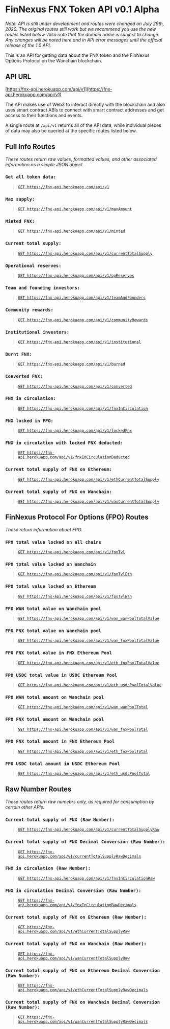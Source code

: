 # FinNexus FNX Token API v0.1 Alpha

*Note: API is still under development and routes were changed on July 29th, 2020. The original routes still work but we recommend you use the new routes listed below. Also note that the domain name is subject to change. Any changes will be noted here and in API error messages until the official release of the 1.0 API.*

This is an API for getting data about the FNX token and the FinNexus Options Protocol on the Wanchain blockchain.

## API URL

[https://fnx-api.herokuapp.com/api/v1](https://fnx-api.herokuapp.com/api/v1)

The API makes use of Web3 to interact directly with the blockchain and also uses smart contract ABIs to connect with smart contract addresses and get access to their functions and events. 

A single route at `/api/v1` returns all of the API data, while individual pieces of data may also be queried at the specific routes listed below.

## Full Info Routes
*These routes return raw values, formatted values, and other associated information as a simple JSON object.*

### `Get all token data:` 

> [`GET https://fnx-api.herokuapp.com/api/v1`](https://fnx-api.herokuapp.com/api/v1)

### `Max supply:`
> [`GET https://fnx-api.herokuapp.com/api/v1/maxAmount`](https://fnx-api.herokuapp.com/api/v1/maxAmount) 

### `Minted FNX:`
> [`GET https://fnx-api.herokuapp.com/api/v1/minted`](https://fnx-api.herokuapp.com/api/v1/minted)

### `Current total supply:`
> [`GET https://fnx-api.herokuapp.com/api/v1/currentTotalSupply`](https://fnx-api.herokuapp.com/api/v1/currentTotalSupply) 

### `Operational reserves:`
> [`GET https://fnx-api.herokuapp.com/api/v1/opReserves`](https://fnx-api.herokuapp.com/api/v1/opReserves)    

### `Team and founding investors:`
> [`GET https://fnx-api.herokuapp.com/api/v1/teamAndFounders`](https://fnx-api.herokuapp.com/api/v1/teamAndFounders) 

### `Community rewards:`
> [`GET https://fnx-api.herokuapp.com/api/v1/communityRewards`](https://fnx-api.herokuapp.com/api/v1/communityRewards)

### `Institutional investors:`
> [`GET https://fnx-api.herokuapp.com/api/v1/institutional`](https://fnx-api.herokuapp.com/api/v1/institutional) 

### `Burnt FNX:`
> [`GET https://fnx-api.herokuapp.com/api/v1/burned`](https://fnx-api.herokuapp.com/api/v1/burned)    

### `Converted FNX:`
> [`GET https://fnx-api.herokuapp.com/api/v1/converted`](https://fnx-api.herokuapp.com/api/v1/converted)

### `FNX in circulation:` 
> [`GET https://fnx-api.herokuapp.com/api/v1/fnxInCirculation`](https://fnx-api.herokuapp.com/api/v1/fnxInCirculation)

### `FNX locked in FPO:`
> [`GET https://fnx-api.herokuapp.com/api/v1/lockedFnx`](https://fnx-api.herokuapp.com/api/v1/lockedFnx)    

### `FNX in circulation with locked FNX deducted:` 
> [`GET https://fnx-api.herokuapp.com/api/v1/fnxInCirculationDeducted`](https://fnx-api.herokuapp.com/api/v1/fnxInCirculationDeducted)

### `Current total supply of FNX on Ethereum:` 
> [`GET https://fnx-api.herokuapp.com/api/v1/ethCurrentTotalSupply`](https://fnx-api.herokuapp.com/api/v1/ethCurrentTotalSupply)

### `Current total supply of FNX on Wanchain:` 
> [`GET https://fnx-api.herokuapp.com/api/v1/wanCurrentTotalSupply`](https://fnx-api.herokuapp.com/api/v1/wanCurrentTotalSupply)



## FinNexus Protocol For Options (FPO) Routes
*These return information about FPO.*

 
### `FPO total value locked on all chains` 
> [`GET https://fnx-api.herokuapp.com/api/v1/fpoTvl`](https://fnx-api.herokuapp.com/api/v1/fpoTvl)

### `FPO total value locked on Wanchain` 
> [`GET https://fnx-api.herokuapp.com/api/v1/fpoTvlEth`](https://fnx-api.herokuapp.com/api/v1/fpoTvlEth)

### `FPO total value locked on Ethereum` 
> [`GET https://fnx-api.herokuapp.com/api/v1/fpoTvlWan`](https://fnx-api.herokuapp.com/api/v1/fpoTvlWan)

### `FPO WAN total value on Wanchain pool` 
> [`GET https://fnx-api.herokuapp.com/api/v1/wan_wanPoolTotalValue`](https://fnx-api.herokuapp.com/api/v1/wan_wanPoolTotalValue)

### `FPO FNX total value on Wanchain pool` 
> [`GET https://fnx-api.herokuapp.com/api/v1/wan_fnxPoolTotalValue`](https://fnx-api.herokuapp.com/api/v1/wan_fnxPoolTotalValue)

### `FPO FNX total value in FNX Ethereum Pool` 
> [`GET https://fnx-api.herokuapp.com/api/v1/eth_fnxPoolTotalValue`](https://fnx-api.herokuapp.com/api/v1/eth_fnxPoolTotalValue)

### `FPO USDC total value in USDC Ethereum Pool` 
> [`GET https://fnx-api.herokuapp.com/api/v1/eth_usdcPoolTotalValue`](https://fnx-api.herokuapp.com/api/v1/eth_usdcPoolTotalValue)

### `FPO WAN total amount on Wanchain pool` 
> [`GET https://fnx-api.herokuapp.com/api/v1/wan_wanPoolTotal`](https://fnx-api.herokuapp.com/api/v1/wan_wanPoolTotal)

### `FPO FNX total amount on Wanchain pool` 
> [`GET https://fnx-api.herokuapp.com/api/v1/wan_fnxPoolTotal`](https://fnx-api.herokuapp.com/api/v1/wan_fnxPoolTotal)

### `FPO FNX total amount in FNX Ethereum Pool` 
> [`GET https://fnx-api.herokuapp.com/api/v1/eth_fnxPoolTotal`](https://fnx-api.herokuapp.com/api/v1/eth_fnxPoolTotal)

### `FPO USDC total amount in USDC Ethereum Pool` 
> [`GET https://fnx-api.herokuapp.com/api/v1/eth_usdcPoolTotal`](https://fnx-api.herokuapp.com/api/v1/eth_usdcPoolTotal)


## Raw Number Routes 
*These routes return raw numebrs only, as required for consumption by certain other APIs.*

### `Current total supply of FNX (Raw Number):` 
> [`GET https://fnx-api.herokuapp.com/api/v1/currentTotalSupplyRaw`](https://fnx-api.herokuapp.com/api/v1/currentTotalSupplyRaw)

### `Current total supply of FNX Decimal Conversion (Raw Number):` 
> [`GET https://fnx-api.herokuapp.com/api/v1/currentTotalSupplyRawDecimals`](https://fnx-api.herokuapp.com/api/v1/currentTotalSupplyRawDecimals)

### `FNX in circulation (Raw Number):` 
> [`GET https://fnx-api.herokuapp.com/api/v1/fnxInCirculationRaw`](https://fnx-api.herokuapp.com/api/v1/fnxInCirculationRaw)

### `FNX in circulation Decimal Conversion (Raw Number):` 
> [`GET https://fnx-api.herokuapp.com/api/v1/fnxInCirculationRawDecimals`](https://fnx-api.herokuapp.com/api/v1/fnxInCirculationRawDecimals)

### `Current total supply of FNX on Ethereum (Raw Number):` 
> [`GET https://fnx-api.herokuapp.com/api/v1/ethCurrentTotalSupplyRaw`](https://fnx-api.herokuapp.com/api/v1/ethCurrentTotalSupplyRaw)

### `Current total supply of FNX on Wanchain (Raw Number):` 
> [`GET https://fnx-api.herokuapp.com/api/v1/wanCurrentTotalSupplyRaw`](https://fnx-api.herokuapp.com/api/v1/wanCurrentTotalSupplyRaw)

### `Current total supply of FNX on Ethereum Decimal Conversion (Raw Number):` 
> [`GET https://fnx-api.herokuapp.com/api/v1/ethCurrentTotalSupplyRawDecimals`](https://fnx-api.herokuapp.com/api/v1/ethCurrentTotalSupplyRawDecimals)

### `Current total supply of FNX on Wanchain Decimal Conversion (Raw Number):` 
> [`GET https://fnx-api.herokuapp.com/api/v1/wanCurrentTotalSupplyRawDecimals`](https://fnx-api.herokuapp.com/api/v1/wanCurrentTotalSupplyRawDecimals)